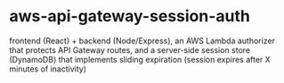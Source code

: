 # aws-api-gateway-session-auth
frontend (React) + backend (Node/Express), an AWS Lambda authorizer that protects API Gateway routes, and a server-side session store (DynamoDB) that implements sliding expiration (session expires after X minutes of inactivity)

